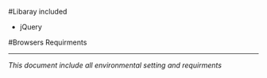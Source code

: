 #Libaray included
* jQuery

#Browsers Requirments

----------------------------------
*This document include all environmental setting and requirments* 
